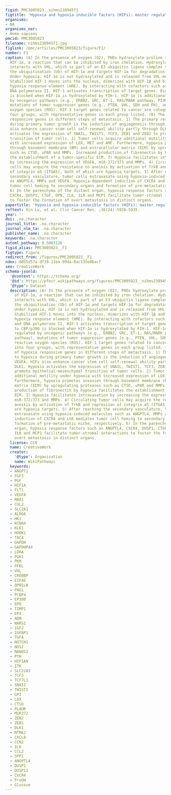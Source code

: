 ```yaml
---
figid: PMC3005023__nihms238945f1
figtitle: 'Hypoxia and hypoxia-inducible factors (HIFs): master regulators of metastasis'
organisms:
- NA
organisms_ner:
- Homo sapiens
pmcid: PMC3005023
filename: nihms238945f1.jpg
figlink: /pmc/articles/PMC3005023/figure/F1/
number: F1
caption: (A) In the presence of oxygen (O2), PHDs hydroxylate proline residues of
  HIF-1α, a reaction that can be inhibited by iron chelation. Hydroxylated HIF-1α
  interacts with VHL, which is part of an E3 ubiquitin ligase complex that mediates
  the ubiquitination (Ub) of HIF-1α and targets HIF-1α for degradation in the proteasome.
  Under hypoxia, HIF-1α is not hydroxylated and is released from VHL-mediated degradation.
  Stabilized HIF-1 moves into the nucleus, dimerizes with HIF-1β and binds to the
  hypoxia response element (HRE). By interacting with cofactors such as CBP/p300 and
  DNA polymerase II, HIF-1 activates transcription of target genes. Binding to CBP/p300
  is blocked when HIF-1α is hydroxylated by FIH-1. HIF-1α is additionally regulated
  by oncogenic pathways (e.g., ERBB2, SRC, ET-1, RAS/MARK pathway, PI3K-Akt-mTOR pathway),
  mutations of tumor suppressor genes (e.g., PTEN, VHL, SDH and FH), and reactive
  oxygen species (ROS). HIF-1 target genes related to cancer are categorized into
  four groups, with representative genes in each group listed. (B) The role of hypoxia
  responsive genes in different steps of metastasis. 1) The primary response to hypoxia
  during primary tumor growth is the induction of angiogenesis through VEGFA. HIFs
  also enhance cancer stem cell self-renewal ability partly through DLK1. Hypoxia
  activates the expression of SNAIL, TWIST1, TCF3, ZEB1 and ZEB2 to promote epithelial-mesenchymal
  transition of tumor cells. 2) Tumor cells acquire additional motility under hypoxia
  with increased expression of LOX, MET and AMF. Furthermore, hypoxia promotes invasion
  through basement membrane (BM) and extracellular matrix (ECM) by upregulating proteases
  such as CTSD, uPAR and MMPs. Increased production of fibronectin by hypoxia facilitates
  the establishment of a tumor-specific ECM. 3) Hypoxia facilitates intravasation
  by increasing the expression of VEGFA, miR-372/373 and MMPs. 4) Circulating tumor
  cells may acquire the resistance to anoikis by activation of TrkB and repression
  of integrin α5 (ITGA5), both of which are hypoxia targets. 5) After reaching the
  secondary vasculature, tumor cells extravasate using hypoxia-induced molecules such
  as ANGPTL4, MMPs and VEGFA. Hypoxia-dependent induction of CXCR4 and LOX mediates
  tumor cell homing to secondary organs and formation of pre-metastatic niche, respectively.
  6) In the parenchyma of the distant organ, hypoxia response factors such as ANGPTL4,
  CXCR4, DUSP1, CTGF, OPN, IL6, IL8 and MCP1 facilitate tumor-stromal interactions
  to foster the formation of overt metastasis in distinct organs.
papertitle: 'Hypoxia and hypoxia-inducible factors (HIFs): master regulators of metastasis.'
reftext: Xin Lu, et al. Clin Cancer Res. ;16(24):5928-5935.
year: ''
doi: .na.character
journal_title: .na.character
journal_nlm_ta: .na.character
publisher_name: .na.character
keywords: .na.character
automl_pathway: 0.5063128
figid_alias: PMC3005023__F1
figtype: Figure
redirect_from: /figures/PMC3005023__F1
ndex: 8055d57a-df39-11ea-99da-0ac135e8bacf
seo: CreativeWork
schema-jsonld:
  '@context': https://schema.org/
  '@id': https://pfocr.wikipathways.org/figures/PMC3005023__nihms238945f1.html
  '@type': Dataset
  description: (A) In the presence of oxygen (O2), PHDs hydroxylate proline residues
    of HIF-1α, a reaction that can be inhibited by iron chelation. Hydroxylated HIF-1α
    interacts with VHL, which is part of an E3 ubiquitin ligase complex that mediates
    the ubiquitination (Ub) of HIF-1α and targets HIF-1α for degradation in the proteasome.
    Under hypoxia, HIF-1α is not hydroxylated and is released from VHL-mediated degradation.
    Stabilized HIF-1 moves into the nucleus, dimerizes with HIF-1β and binds to the
    hypoxia response element (HRE). By interacting with cofactors such as CBP/p300
    and DNA polymerase II, HIF-1 activates transcription of target genes. Binding
    to CBP/p300 is blocked when HIF-1α is hydroxylated by FIH-1. HIF-1α is additionally
    regulated by oncogenic pathways (e.g., ERBB2, SRC, ET-1, RAS/MARK pathway, PI3K-Akt-mTOR
    pathway), mutations of tumor suppressor genes (e.g., PTEN, VHL, SDH and FH), and
    reactive oxygen species (ROS). HIF-1 target genes related to cancer are categorized
    into four groups, with representative genes in each group listed. (B) The role
    of hypoxia responsive genes in different steps of metastasis. 1) The primary response
    to hypoxia during primary tumor growth is the induction of angiogenesis through
    VEGFA. HIFs also enhance cancer stem cell self-renewal ability partly through
    DLK1. Hypoxia activates the expression of SNAIL, TWIST1, TCF3, ZEB1 and ZEB2 to
    promote epithelial-mesenchymal transition of tumor cells. 2) Tumor cells acquire
    additional motility under hypoxia with increased expression of LOX, MET and AMF.
    Furthermore, hypoxia promotes invasion through basement membrane (BM) and extracellular
    matrix (ECM) by upregulating proteases such as CTSD, uPAR and MMPs. Increased
    production of fibronectin by hypoxia facilitates the establishment of a tumor-specific
    ECM. 3) Hypoxia facilitates intravasation by increasing the expression of VEGFA,
    miR-372/373 and MMPs. 4) Circulating tumor cells may acquire the resistance to
    anoikis by activation of TrkB and repression of integrin α5 (ITGA5), both of which
    are hypoxia targets. 5) After reaching the secondary vasculature, tumor cells
    extravasate using hypoxia-induced molecules such as ANGPTL4, MMPs and VEGFA. Hypoxia-dependent
    induction of CXCR4 and LOX mediates tumor cell homing to secondary organs and
    formation of pre-metastatic niche, respectively. 6) In the parenchyma of the distant
    organ, hypoxia response factors such as ANGPTL4, CXCR4, DUSP1, CTGF, OPN, IL6,
    IL8 and MCP1 facilitate tumor-stromal interactions to foster the formation of
    overt metastasis in distinct organs.
  license: CC0
  name: CreativeWork
  creator:
    '@type': Organization
    name: WikiPathways
  keywords:
  - ANGPT1
  - FGF3
  - PGF
  - HIF1A
  - FLT1
  - VEGFA
  - RBX1
  - CUL2
  - SLC2A1
  - ALDOA
  - HK1
  - KCNA4
  - KLK1
  - HOOK1
  - TAC4
  - GAPDH
  - GAPDHP44
  - LDHA
  - PGK1
  - PKM
  - PFKL
  - VHL
  - CREBBP
  - EIF4E
  - OPN1LW
  - PAG1
  - PCBP4
  - EP300
  - EPO
  - TIMP1
  - EPX
  - ADM
  - WARS1
  - IGF2
  - IGFBP1
  - TGFA
  - NOTCH1
  - NOS2
  - NANOS2
  - PTH
  - HIF1AN
  - ITK
  - SLC22A3
  - TCF3
  - TCF7L1
  - SNAI1
  - TWIST1
  - GPI
  - LOX
  - CTSD
  - PLAUR
  - MIR372
  - ZEB2
  - ZEB1
  - DLK1
  - NTRK2
  - CXCL8
  - CCN2
  - IL6
  - CCL2
  - SPP1
  - ANGPTL4
  - DUSP1
  - DUSP12
  - CXCR4
  - ProOH
  - Glucose
---
```

